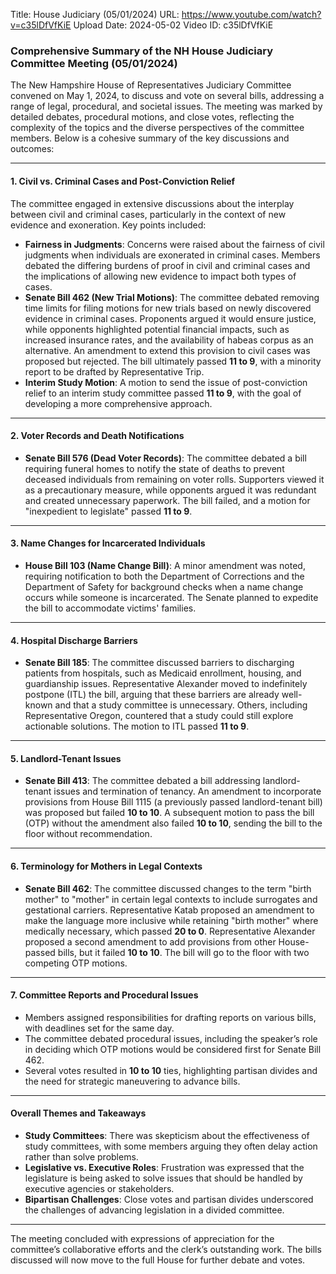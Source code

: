 Title: House Judiciary (05/01/2024)
URL: https://www.youtube.com/watch?v=c35lDfVfKiE
Upload Date: 2024-05-02
Video ID: c35lDfVfKiE

### Comprehensive Summary of the NH House Judiciary Committee Meeting (05/01/2024)

The New Hampshire House of Representatives Judiciary Committee convened on May 1, 2024, to discuss and vote on several bills, addressing a range of legal, procedural, and societal issues. The meeting was marked by detailed debates, procedural motions, and close votes, reflecting the complexity of the topics and the diverse perspectives of the committee members. Below is a cohesive summary of the key discussions and outcomes:

---

#### **1. Civil vs. Criminal Cases and Post-Conviction Relief**
The committee engaged in extensive discussions about the interplay between civil and criminal cases, particularly in the context of new evidence and exoneration. Key points included:
- **Fairness in Judgments**: Concerns were raised about the fairness of civil judgments when individuals are exonerated in criminal cases. Members debated the differing burdens of proof in civil and criminal cases and the implications of allowing new evidence to impact both types of cases.
- **Senate Bill 462 (New Trial Motions)**: The committee debated removing time limits for filing motions for new trials based on newly discovered evidence in criminal cases. Proponents argued it would ensure justice, while opponents highlighted potential financial impacts, such as increased insurance rates, and the availability of habeas corpus as an alternative. An amendment to extend this provision to civil cases was proposed but rejected. The bill ultimately passed **11 to 9**, with a minority report to be drafted by Representative Trip.
- **Interim Study Motion**: A motion to send the issue of post-conviction relief to an interim study committee passed **11 to 9**, with the goal of developing a more comprehensive approach.

---

#### **2. Voter Records and Death Notifications**
- **Senate Bill 576 (Dead Voter Records)**: The committee debated a bill requiring funeral homes to notify the state of deaths to prevent deceased individuals from remaining on voter rolls. Supporters viewed it as a precautionary measure, while opponents argued it was redundant and created unnecessary paperwork. The bill failed, and a motion for "inexpedient to legislate" passed **11 to 9**.

---

#### **3. Name Changes for Incarcerated Individuals**
- **House Bill 103 (Name Change Bill)**: A minor amendment was noted, requiring notification to both the Department of Corrections and the Department of Safety for background checks when a name change occurs while someone is incarcerated. The Senate planned to expedite the bill to accommodate victims' families.

---

#### **4. Hospital Discharge Barriers**
- **Senate Bill 185**: The committee discussed barriers to discharging patients from hospitals, such as Medicaid enrollment, housing, and guardianship issues. Representative Alexander moved to indefinitely postpone (ITL) the bill, arguing that these barriers are already well-known and that a study committee is unnecessary. Others, including Representative Oregon, countered that a study could still explore actionable solutions. The motion to ITL passed **11 to 9**.

---

#### **5. Landlord-Tenant Issues**
- **Senate Bill 413**: The committee debated a bill addressing landlord-tenant issues and termination of tenancy. An amendment to incorporate provisions from House Bill 1115 (a previously passed landlord-tenant bill) was proposed but failed **10 to 10**. A subsequent motion to pass the bill (OTP) without the amendment also failed **10 to 10**, sending the bill to the floor without recommendation.

---

#### **6. Terminology for Mothers in Legal Contexts**
- **Senate Bill 462**: The committee discussed changes to the term "birth mother" to "mother" in certain legal contexts to include surrogates and gestational carriers. Representative Katab proposed an amendment to make the language more inclusive while retaining "birth mother" where medically necessary, which passed **20 to 0**. Representative Alexander proposed a second amendment to add provisions from other House-passed bills, but it failed **10 to 10**. The bill will go to the floor with two competing OTP motions.

---

#### **7. Committee Reports and Procedural Issues**
- Members assigned responsibilities for drafting reports on various bills, with deadlines set for the same day.
- The committee debated procedural issues, including the speaker’s role in deciding which OTP motions would be considered first for Senate Bill 462.
- Several votes resulted in **10 to 10** ties, highlighting partisan divides and the need for strategic maneuvering to advance bills.

---

#### **Overall Themes and Takeaways**
- **Study Committees**: There was skepticism about the effectiveness of study committees, with some members arguing they often delay action rather than solve problems.
- **Legislative vs. Executive Roles**: Frustration was expressed that the legislature is being asked to solve issues that should be handled by executive agencies or stakeholders.
- **Bipartisan Challenges**: Close votes and partisan divides underscored the challenges of advancing legislation in a divided committee.

---

The meeting concluded with expressions of appreciation for the committee’s collaborative efforts and the clerk’s outstanding work. The bills discussed will now move to the full House for further debate and votes.